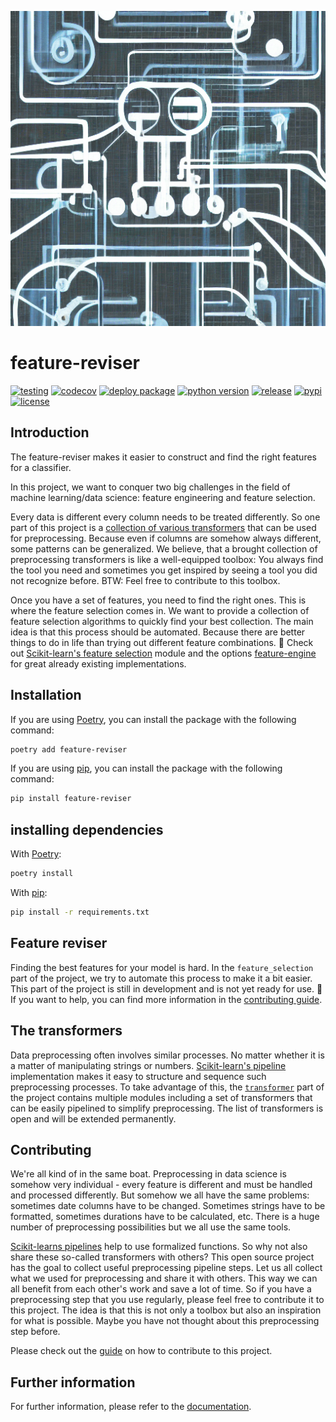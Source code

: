 ![The machine](https://raw.githubusercontent.com/chrislemke/feature-reviser/master/assets/machine.png)

# feature-reviser

[![testing](https://github.com/chrislemke/feature-reviser/actions/workflows/testing.yml/badge.svg?branch=main)](https://github.com/chrislemke/feature-reviser/actions/workflows/testing.yml)
[![codecov](https://codecov.io/github/chrislemke/feature-reviser/branch/main/graph/badge.svg?token=LJLXQXX6M8)](https://codecov.io/github/chrislemke/feature-reviser)
[![deploy package](https://github.com/chrislemke/feature-reviser/actions/workflows/deploy-package.yml/badge.svg)](https://github.com/chrislemke/feature-reviser/actions/workflows/deploy-package.yml)
[![python version](https://img.shields.io/pypi/pyversions/feature-reviser?logo=python&logoColor=yellow)](https://www.python.org/)
[![release](https://img.shields.io/github/v/release/chrislemke/feature-reviser?include_prereleases)](https://github.com/chrislemke/feature-reviser/releases)
[![pypi](https://img.shields.io/pypi/v/feature-reviser)](https://pypi.org/project/feature-reviser/)
[![license](https://img.shields.io/github/license/chrislemke/feature-reviser)](https://github.com/chrislemke/feature-reviser/blob/main/LICENSE)
## Introduction
The feature-reviser makes it easier to construct and find the right features for a classifier.

In this project, we want to conquer two big challenges in the field of machine learning/data science: feature engineering and feature selection.

Every data is different every column needs to be treated differently. So one part of this project is a [collection of various transformers](https://github.com/chrislemke/feature-reviser/tree/main/feature_reviser/transformer) that can be used for preprocessing. Because even if columns are somehow always different, some patterns can be generalized. We believe, that a brought collection of preprocessing transformers is like a well-equipped toolbox: You always find the tool you need and sometimes you get inspired by seeing a tool you did not recognize before. BTW: Feel free to contribute to this toolbox.

Once you have a set of features, you need to find the right ones. This is where the feature selection comes in. We want to provide a collection of feature selection algorithms to quickly find your best collection. The main idea is that this process should be automated. Because there are better things to do in life than trying out different feature combinations. 🛝 Check out [Scikit-learn's feature selection](https://scikit-learn.org/stable/modules/classes.html?highlight=feature+selection#module-sklearn.feature_selection) module and the options [feature-engine](https://feature-engine.readthedocs.io/en/latest/api_doc/selection/index.html) for great already existing implementations.


## Installation
If you are using [Poetry](https://python-poetry.org/), you can install the package with the following command:
```bash
poetry add feature-reviser
```
If you are using [pip](https://pypi.org/project/pip/), you can install the package with the following command:
```bash
pip install feature-reviser
```

## installing dependencies
With [Poetry](https://python-poetry.org/):
```bash
poetry install
```
With [pip](https://pypi.org/project/pip/):
```bash
pip install -r requirements.txt
```

## Feature reviser
Finding the best features for your model is hard. In the `feature_selection` part of the project, we try to automate this process to make it a bit easier. This part of the project is still in development and is not yet ready for use. 🚧 If you want to help, you can find more information in the [contributing guide](CONTRIBUTING.md).

## The transformers
Data preprocessing often involves similar processes. No matter whether it is a matter of manipulating strings or numbers. [Scikit-learn's pipeline](https://scikit-learn.org/stable/modules/generated/sklearn.pipeline.Pipeline.html) implementation makes it easy to structure and sequence such preprocessing processes. To take advantage of this, the [`transformer`](https://github.com/chrislemke/feature-reviser/tree/main/feature_reviser/transformer) part of the project contains multiple modules including a set of transformers that can be easily pipelined to simplify preprocessing. The list of transformers is open and will be extended permanently.

## Contributing
We're all kind of in the same boat. Preprocessing in data science is somehow very individual - every feature is different and must be handled and processed differently. But somehow we all have the same problems: sometimes date columns have to be changed. Sometimes strings have to be formatted, sometimes durations have to be calculated, etc. There is a huge number of preprocessing possibilities but we all use the same tools.

[Scikit-learns pipelines](https://scikit-learn.org/stable/modules/generated/sklearn.pipeline.Pipeline.html) help to use formalized functions. So why not also share these so-called transformers with others? This open source project has the goal to collect useful preprocessing pipeline steps. Let us all collect what we used for preprocessing and share it with others. This way we can all benefit from each other's work and save a lot of time. So if you have a preprocessing step that you use regularly, please feel free to contribute it to this project. The idea is that this is not only a toolbox but also an inspiration for what is possible. Maybe you have not thought about this preprocessing step before.

Please check out the [guide](CONTRIBUTING.md) on how to contribute to this project.

## Further information
For further information, please refer to the [documentation](https://chrislemke.github.io/feature-reviser/).
